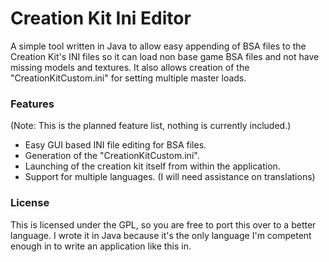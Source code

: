 # Creation Kit Ini Editor
A simple tool written in Java to allow easy appending of BSA files to the Creation Kit's INI files so it can load non base game BSA files and not have missing models and textures.
It also allows creation of the "CreationKitCustom.ini" for setting multiple master loads.

### Features
(Note: This is the planned feature list, nothing is currently included.)
- Easy GUI based INI file editing for BSA files.
- Generation of the "CreationKitCustom.ini".
- Launching of the creation kit itself from within the application.
- Support for multiple languages. (I will need assistance on translations)

### License
This is licensed under the GPL, so you are free to port this over to a better language. I wrote it in Java because it's the only language I'm competent enough in to write an application like this in.
